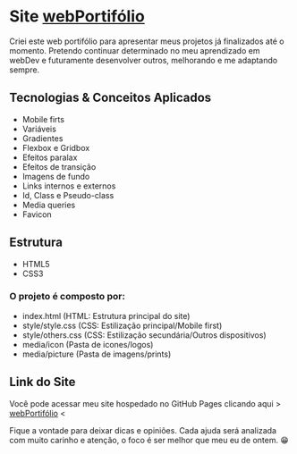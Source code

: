 # Site [webPortifólio](https://davidrichardhw.github.io/webPortifolio/)

Criei este web portifólio para apresentar meus projetos já finalizados até o momento. Pretendo continuar determinado no meu aprendizado em webDev e futuramente desenvolver outros, melhorando e me adaptando sempre.


## Tecnologias & Conceitos Aplicados

- Mobile firts
- Variáveis
- Gradientes
- Flexbox e Gridbox
- Efeitos paralax
- Efeitos de transição
- Imagens de fundo
- Links internos e externos
- Id, Class e Pseudo-class
- Media queries
- Favicon


## Estrutura

- HTML5
- CSS3


### O projeto é composto por:

- index.html (HTML: Estrutura principal do site)
- style/style.css (CSS: Estilização principal/Mobile first)
- style/others.css (CSS: Estilização secundária/Outros dispositivos)
- media/icon (Pasta de icones/logos)
- media/picture (Pasta de imagens/prints)


## Link do Site

Você pode acessar meu site hospedado no GitHub Pages clicando aqui > [webPortifólio](https://davidrichardhw.github.io/webPortifólio/) <

Fique a vontade para deixar dicas e opiniões. Cada ajuda será analizada com muito carinho e atenção, o foco é ser melhor que meu eu de ontem. 😁

